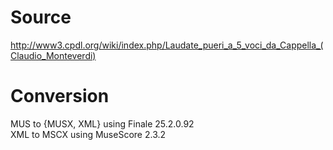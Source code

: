# Source

http://www3.cpdl.org/wiki/index.php/Laudate_pueri_a_5_voci_da_Cappella_(Claudio_Monteverdi)

# Conversion

MUS to {MUSX, XML} using Finale 25.2.0.92\
XML to MSCX using MuseScore 2.3.2